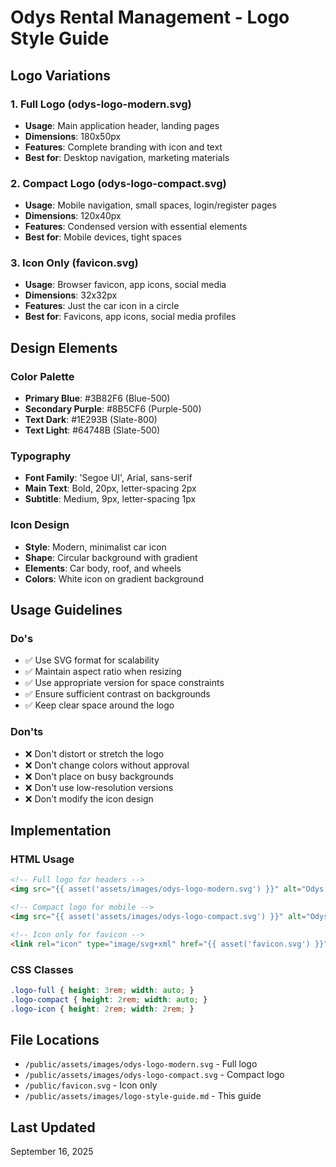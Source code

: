 # Odys Rental Management - Logo Style Guide

## Logo Variations

### 1. Full Logo (odys-logo-modern.svg)
- **Usage**: Main application header, landing pages
- **Dimensions**: 180x50px
- **Features**: Complete branding with icon and text
- **Best for**: Desktop navigation, marketing materials

### 2. Compact Logo (odys-logo-compact.svg)
- **Usage**: Mobile navigation, small spaces, login/register pages
- **Dimensions**: 120x40px
- **Features**: Condensed version with essential elements
- **Best for**: Mobile devices, tight spaces

### 3. Icon Only (favicon.svg)
- **Usage**: Browser favicon, app icons, social media
- **Dimensions**: 32x32px
- **Features**: Just the car icon in a circle
- **Best for**: Favicons, app icons, social media profiles

## Design Elements

### Color Palette
- **Primary Blue**: #3B82F6 (Blue-500)
- **Secondary Purple**: #8B5CF6 (Purple-500)
- **Text Dark**: #1E293B (Slate-800)
- **Text Light**: #64748B (Slate-500)

### Typography
- **Font Family**: 'Segoe UI', Arial, sans-serif
- **Main Text**: Bold, 20px, letter-spacing 2px
- **Subtitle**: Medium, 9px, letter-spacing 1px

### Icon Design
- **Style**: Modern, minimalist car icon
- **Shape**: Circular background with gradient
- **Elements**: Car body, roof, and wheels
- **Colors**: White icon on gradient background

## Usage Guidelines

### Do's
- ✅ Use SVG format for scalability
- ✅ Maintain aspect ratio when resizing
- ✅ Use appropriate version for space constraints
- ✅ Ensure sufficient contrast on backgrounds
- ✅ Keep clear space around the logo

### Don'ts
- ❌ Don't distort or stretch the logo
- ❌ Don't change colors without approval
- ❌ Don't place on busy backgrounds
- ❌ Don't use low-resolution versions
- ❌ Don't modify the icon design

## Implementation

### HTML Usage
```html
<!-- Full logo for headers -->
<img src="{{ asset('assets/images/odys-logo-modern.svg') }}" alt="Odys Rental Management" class="h-10 w-auto">

<!-- Compact logo for mobile -->
<img src="{{ asset('assets/images/odys-logo-compact.svg') }}" alt="Odys Rental Management" class="h-8 w-auto">

<!-- Icon only for favicon -->
<link rel="icon" type="image/svg+xml" href="{{ asset('favicon.svg') }}">
```

### CSS Classes
```css
.logo-full { height: 3rem; width: auto; }
.logo-compact { height: 2rem; width: auto; }
.logo-icon { height: 2rem; width: 2rem; }
```

## File Locations
- `/public/assets/images/odys-logo-modern.svg` - Full logo
- `/public/assets/images/odys-logo-compact.svg` - Compact logo
- `/public/favicon.svg` - Icon only
- `/public/assets/images/logo-style-guide.md` - This guide

## Last Updated
September 16, 2025
